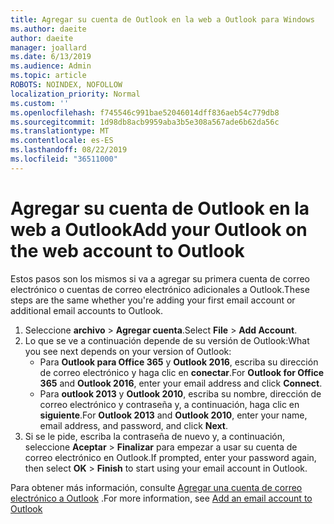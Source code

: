 ```yaml
---
title: Agregar su cuenta de Outlook en la web a Outlook para Windows
ms.author: daeite
author: daeite
manager: joallard
ms.date: 6/13/2019
ms.audience: Admin
ms.topic: article
ROBOTS: NOINDEX, NOFOLLOW
localization_priority: Normal
ms.custom: ''
ms.openlocfilehash: f745546c991bae52046014dff836aeb54c779db8
ms.sourcegitcommit: 1d98db8acb9959aba3b5e308a567ade6b62da56c
ms.translationtype: MT
ms.contentlocale: es-ES
ms.lasthandoff: 08/22/2019
ms.locfileid: "36511000"
---
```

# <a name="add-your-outlook-on-the-web-account-to-outlook"></a><span data-ttu-id="b7b7a-102">Agregar su cuenta de Outlook en la web a Outlook</span><span class="sxs-lookup"><span data-stu-id="b7b7a-102">Add your Outlook on the web account to Outlook</span></span>

<span data-ttu-id="b7b7a-103">Estos pasos son los mismos si va a agregar su primera cuenta de correo electrónico o cuentas de correo electrónico adicionales a Outlook.</span><span class="sxs-lookup"><span data-stu-id="b7b7a-103">These steps are the same whether you're adding your first email account or additional email accounts to Outlook.</span></span>

1. <span data-ttu-id="b7b7a-104">Seleccione **archivo** > **Agregar cuenta**.</span><span class="sxs-lookup"><span data-stu-id="b7b7a-104">Select **File** > **Add Account**.</span></span>
1. <span data-ttu-id="b7b7a-105">Lo que se ve a continuación depende de su versión de Outlook:</span><span class="sxs-lookup"><span data-stu-id="b7b7a-105">What you see next depends on your version of Outlook:</span></span>
    - <span data-ttu-id="b7b7a-106">Para **Outlook para Office 365** y **Outlook 2016**, escriba su dirección de correo electrónico y haga clic en **conectar**.</span><span class="sxs-lookup"><span data-stu-id="b7b7a-106">For **Outlook for Office 365** and **Outlook 2016**, enter your email address and click **Connect**.</span></span>
    - <span data-ttu-id="b7b7a-107">Para **outlook 2013** y **Outlook 2010**, escriba su nombre, dirección de correo electrónico y contraseña y, a continuación, haga clic en **siguiente**.</span><span class="sxs-lookup"><span data-stu-id="b7b7a-107">For **Outlook 2013** and **Outlook 2010**, enter your name, email address, and password, and click **Next**.</span></span>
1. <span data-ttu-id="b7b7a-108">Si se le pide, escriba la contraseña de nuevo y, a continuación, seleccione **Aceptar** > **Finalizar** para empezar a usar su cuenta de correo electrónico en Outlook.</span><span class="sxs-lookup"><span data-stu-id="b7b7a-108">If prompted, enter your password again, then select **OK** > **Finish** to start using your email account in Outlook.</span></span>

<span data-ttu-id="b7b7a-109">Para obtener más información, consulte [Agregar una cuenta de correo electrónico a Outlook](https://support.office.com/article/6e27792a-9267-4aa4-8bb6-c84ef146101b) .</span><span class="sxs-lookup"><span data-stu-id="b7b7a-109">For more information, see [Add an email account to Outlook](https://support.office.com/article/6e27792a-9267-4aa4-8bb6-c84ef146101b)</span></span>